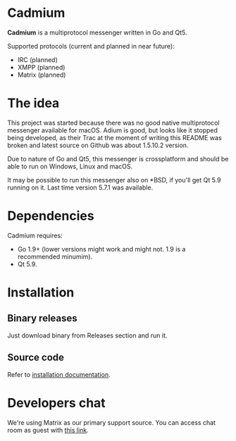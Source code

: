# Cadmium

**Cadmium** is a multiprotocol messenger written in Go and Qt5.

Supported protocols (current and planned in near future):

* IRC (planned)
* XMPP (planned)
* Matrix (planned)

# The idea

This project was started because there was no good native multiprotocol
messenger available for macOS. Adium is good, but looks like it stopped
being developed, as their Trac at the moment of writing this README was
broken and latest source on Github was about 1.5.10.2 version.

Due to nature of Go and Qt5, this messenger is crossplatform and should
be able to run on Windows, Linux and macOS.

It may be possible to run this messenger also on *BSD, if you'll get
Qt 5.9 running on it. Last time version 5.7.1 was available.

# Dependencies

Cadmium requires:

* Go 1.9+ (lower versions might work and might not. 1.9 is a recommended
minumim).
* Qt 5.9.

# Installation

## Binary releases

Just download binary from Releases section and run it.

## Source code

Refer to [installation documentation](/doc/install_from_source.md).

# Developers chat

We're using Matrix as our primary support source. You can access
chat room as guest with [this link](https://riot.im/app/#/room/cadmium:matrix.feder8.ru).